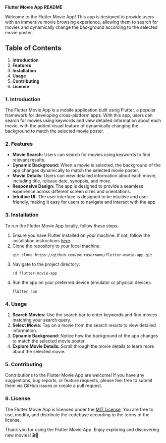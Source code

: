 **Flutter Movie App README**

Welcome to the Flutter Movie App! This app is designed to provide users with an immersive movie browsing experience, allowing them to search for movies and dynamically change the background according to the selected movie poster.

## Table of Contents
1. **Introduction**
2. **Features**
3. **Installation**
4. **Usage**
5. **Contributing**
6. **License**

### 1. Introduction
The Flutter Movie App is a mobile application built using Flutter, a popular framework for developing cross-platform apps. With this app, users can search for movies using keywords and view detailed information about each movie, with the added visual feature of dynamically changing the background to match the selected movie poster.

### 2. Features
- **Movie Search:** Users can search for movies using keywords to find relevant results.
- **Dynamic Background:** When a movie is selected, the background of the app changes dynamically to match the selected movie poster.
- **Movie Details:** Users can view detailed information about each movie, including title, release date, synopsis, and more.
- **Responsive Design:** The app is designed to provide a seamless experience across different screen sizes and orientations.
- **Intuitive UI:** The user interface is designed to be intuitive and user-friendly, making it easy for users to navigate and interact with the app.

### 3. Installation
To run the Flutter Movie App locally, follow these steps:
1. Ensure you have Flutter installed on your machine. If not, follow the installation instructions [here](https://flutter.dev/docs/get-started/install).
2. Clone the repository to your local machine:
   ```
   git clone https://github.com/yourusername/flutter-movie-app.git
   ```
3. Navigate to the project directory:
   ```
   cd flutter-movie-app
   ```
4. Run the app on your preferred device (emulator or physical device):
   ```
   flutter run
   ```

### 4. Usage
1. **Search Movies:** Use the search bar to enter keywords and find movies matching your search query.
2. **Select Movie:** Tap on a movie from the search results to view detailed information.
3. **Dynamic Background:** Notice how the background of the app changes to match the selected movie poster.
4. **Explore Movie Details:** Scroll through the movie details to learn more about the selected movie.

### 5. Contributing
Contributions to the Flutter Movie App are welcome! If you have any suggestions, bug reports, or feature requests, please feel free to submit them via GitHub issues or create a pull request.

### 6. License
The Flutter Movie App is licensed under the [MIT License](https://opensource.org/licenses/MIT). You are free to use, modify, and distribute the codebase according to the terms of the license.

Thank you for using the Flutter Movie App. Enjoy exploring and discovering new movies! 🎬🍿
